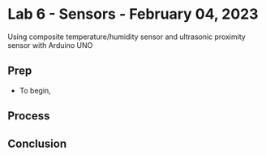 # Lab 6 - Sensors - February 04, 2023

Using composite temperature/humidity sensor and ultrasonic proximity sensor with Arduino UNO

## Prep

* To begin,

## Process

## Conclusion
